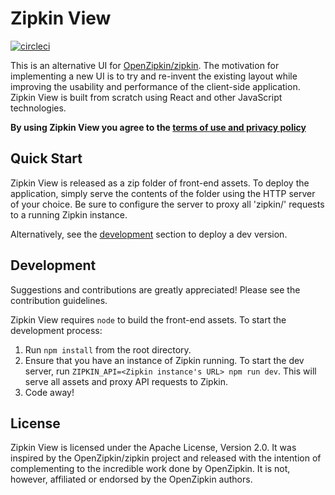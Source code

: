 # Zipkin View

[![circleci](https://circleci.com/gh/msindwan/zipkin-view.svg?style=shield&circle-token=:circle-token)](https://circleci.com/gh/msindwan/zipkin-view)

This is an alternative UI for [OpenZipkin/zipkin](https://github.com/openzipkin/zipkin). The motivation for implementing
a new UI is to try and re-invent the existing layout while improving the usability and performance of the client-side
application. Zipkin View is built from scratch using React and other JavaScript technologies.

**By using Zipkin View you agree to the [terms of use and privacy policy](
    https://github.com/msindwan/zipkin-view/wiki/Terms-of-Use-and-Privacy-Policy)**

## Quick Start

Zipkin View is released as a zip folder of front-end assets. To deploy the application, simply serve the contents
of the folder using the HTTP server of your choice. Be sure to configure the server to proxy all 'zipkin/' requests
to a running Zipkin instance.

Alternatively, see the [development](#development) section to deploy a dev version.

## Development

Suggestions and contributions are greatly appreciated! Please see the contribution guidelines.

Zipkin View requires `node` to build the front-end assets. To start the development process:

1. Run `npm install` from the root directory.
2. Ensure that you have an instance of Zipkin running. To start the dev server, run
`ZIPKIN_API=<Zipkin instance's URL> npm run dev`. This will serve all assets and proxy API requests to Zipkin.
3. Code away!

## License

Zipkin View is licensed under the Apache License, Version 2.0. It was inspired by the OpenZipkin/zipkin project and
released with the intention of complementing to the incredible work done by OpenZipkin. It is not, however, affiliated
or endorsed by the OpenZipkin authors.
